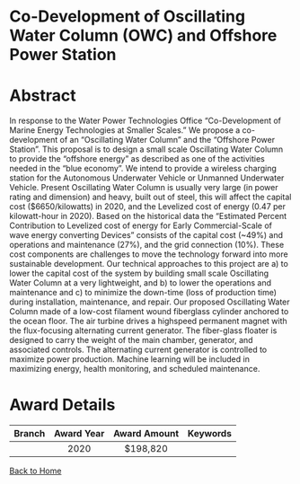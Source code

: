 
Co-Development of Oscillating Water Column (OWC) and Offshore Power Station
===========================================================================

# Abstract


In response to the Water Power Technologies Office “Co-Development of Marine Energy Technologies at Smaller Scales.” We propose a co-development of an “Oscillating Water Column” and the “Offshore Power Station”. This proposal is to design a small scale Oscillating Water Column to provide the “offshore energy” as described as one of the activities needed in the “blue economy”. We intend to provide a wireless charging station for the Autonomous Underwater Vehicle or Unmanned Underwater Vehicle. Present Oscillating Water Column is usually very large (in power rating and dimension) and heavy, built out of steel, this will affect the capital cost ($6650/kilowatts) in 2020, and the Levelized cost of energy (0.47 per kilowatt-hour in 2020). Based on the historical data the “Estimated Percent Contribution to Levelized cost of energy for Early Commercial-Scale of wave energy converting Devices” consists of the capital cost (~49%) and operations and maintenance (27%), and the grid connection (10%). These cost components are challenges to move the technology forward into more sustainable development. Our technical approaches to this project are a) to lower the capital cost of the system by building small scale Oscillating Water Column at a very lightweight, and b) to lower the operations and maintenance and c) to minimize the down-time (loss of production time) during installation, maintenance, and repair. Our proposed Oscillating Water Column made of a low-cost filament wound fiberglass cylinder anchored to the ocean floor. The air turbine drives a highspeed permanent magnet with the flux-focusing alternating current generator. The fiber-glass floater is designed to carry the weight of the main chamber, generator, and associated controls. The alternating current generator is controlled to maximize power production. Machine learning will be included in maximizing energy, health monitoring, and scheduled maintenance.  

# Award Details

|Branch|Award Year|Award Amount|Keywords|
| :---: | :---: | :---: | :---: |
||2020|$198,820||
  
  


[Back to Home](https://github.com/chrischow/dod_sbir_awards#826)